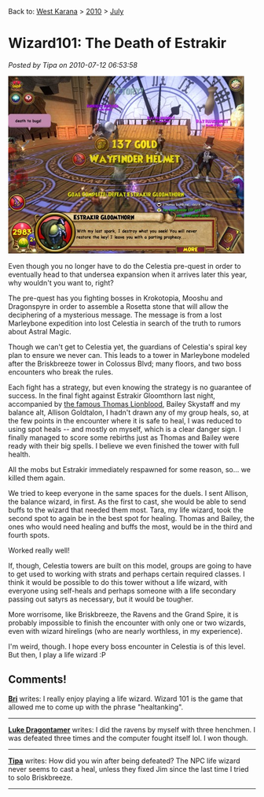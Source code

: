 Back to: [West Karana](/posts/westkarana.md) > [2010](/posts/2010/westkarana.md) > [July](./westkarana.md)
# Wizard101: The Death of Estrakir

*Posted by Tipa on 2010-07-12 06:53:58*

[![](../../../uploads/2010/07/WizardGraphicalClient-2010-07-11-23-19-08-81-480x360.jpg "The Death of Estrakir")](../../../uploads/2010/07/WizardGraphicalClient-2010-07-11-23-19-08-81.jpg)

Even though you no longer have to do the Celestia pre-quest in order to eventually head to that undersea expansion when it arrives later this year, why wouldn't you want to, right?

The pre-quest has you fighting bosses in Krokotopia, Mooshu and Dragonspyre in order to assemble a Rosetta stone that will allow the deciphering of a mysterious message. The message is from a lost Marleybone expedition into lost Celestia in search of the truth to rumors about Astral Magic.

Though we can't get to Celestia yet, the guardians of Celestia's spiral key plan to ensure we never can. This leads to a tower in Marleybone modeled after the Briskbreeze tower in Colossus Blvd; many floors, and two boss encounters who break the rules.

Each fight has a strategy, but even knowing the strategy is no guarantee of success. In the final fight against Estrakir Gloomthorn last night, accompanied by [the famous Thomas Lionblood](http://thefriendlynecromancer.blogspot.com/), Bailey Skystaff and my balance alt, Allison Goldtalon, I hadn't drawn any of my group heals, so, at the few points in the encounter where it is safe to heal, I was reduced to using spot heals -- and mostly on myself, which is a clear danger sign. I finally managed to score some rebirths just as Thomas and Bailey were ready with their big spells. I believe we even finished the tower with full health.

All the mobs but Estrakir immediately respawned for some reason, so... we killed them again.

We tried to keep everyone in the same spaces for the duels. I sent Allison, the balance wizard, in first. As the first to cast, she would be able to send buffs to the wizard that needed them most. Tara, my life wizard, took the second spot to again be in the best spot for healing. Thomas and Bailey, the ones who would need healing and buffs the most, would be in the third and fourth spots.

Worked really well!

If, though, Celestia towers are built on this model, groups are going to have to get used to working with strats and perhaps certain required classes. I think it would be possible to do this tower without a life wizard, with everyone using self-heals and perhaps someone with a life secondary passing out satyrs as necessary, but it would be tougher.

More worrisome, like Briskbreeze, the Ravens and the Grand Spire, it is probably impossible to finish the encounter with only one or two wizards, even with wizard hirelings (who are nearly worthless, in my experience).

I'm weird, though. I hope every boss encounter in Celestia is of this level. But then, I play a life wizard :P

## Comments!

**[Bri](http://vanillabri.blogspot.com)** writes: I really enjoy playing a life wizard. Wizard 101 is the game that allowed me to come up with the phrase "healtanking".

---

**[Luke Dragontamer](http://www.sorcererscorner.com/)** writes: I did the ravens by myself with three henchmen. I was defeated three times and the computer fought itself lol. I won though.

---

**[Tipa](https://chasingdings.com)** writes: How did you win after being defeated? The NPC life wizard never seems to cast a heal, unless they fixed Jim since the last time I tried to solo Briskbreeze. 

---

